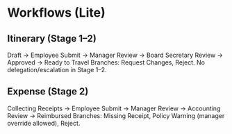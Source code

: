 # Workflows (Lite)

## Itinerary (Stage 1–2)
Draft → Employee Submit → Manager Review → Board Secretary Review → Approved → Ready to Travel
Branches: Request Changes, Reject. No delegation/escalation in Stage 1–2.

## Expense (Stage 2)
Collecting Receipts → Employee Submit → Manager Review → Accounting Review → Reimbursed
Branches: Missing Receipt, Policy Warning (manager override allowed), Reject.
